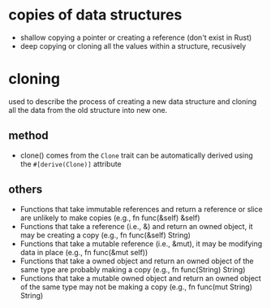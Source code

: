 # copies of data structures
- shallow   copying a pointer or creating a reference (don't exist in Rust)
- deep      copying or cloning all the values within a structure, recusively

# cloning
used to describe the process of creating a new data structure and cloning all 
    the data from the old structure into new one.
## method
- clone()
comes from the `Clone` trait
can be automatically derived using the `#[derive(Clone)]` attribute
## others
- Functions that take immutable references and return a reference or slice are
    unlikely to make copies (e.g., fn func(&self) &self)
- Functions that take a reference (i.e., &) and return an owned object, it may
    be creating a copy (e.g., fn func(&self) String)
- Functions that take a mutable reference (i.e., &mut), it may be modifying data
    in place (e.g., fn func(&mut self))
- Functions that take a owned object and return an owned object of the same type
    are probably making a copy (e.g., fn func(String) String)
- Functions that take a mutable owned object and return an owned object of the
    same type may not be making a copy (e.g., fn func(mut String) String)
